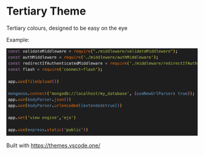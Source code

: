# Tertiary Theme

Tertiary colours, designed to be easy on the eye


Example:


![Tertiary theme example](/Tertiary.png)



Built with https://themes.vscode.one/